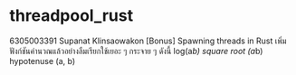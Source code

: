 # threadpool_rust
6305003391 Supanat Klinsaowakon
[Bonus] Spawning threads in Rust
เพิ่มฟังก์ชันคำนวณแล้วอย่างลืมเรียกใช้เยอะ ๆ กระจาย ๆ ดังนี้
log(a*b)
square root (a*b)
hypotenuse (a, b)
